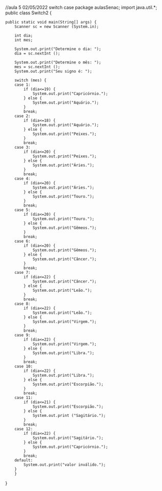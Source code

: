 //aula 5 02/05/2022 switch case
package aulasSenac;
import java.util.*;
public class Switch2 {

	public static void main(String[] args) {
		Scanner sc = new Scanner (System.in);
		
		int dia;
		int mes;
		
		System.out.print("Determine o dia: ");
		dia = sc.nextInt ();
		
		System.out.print("Determine o mês: ");
		mes = sc.nextInt ();
		System.out.print("Seu signo é: ");
		
		switch (mes) {
		case 1:
			if (dia<=19) {
				System.out.print("Capricórnio.");
			} else {
				System.out.print("Aquário.");
			}
			break;
		case 2:
			if (dia<=18) {
				System.out.print("Aquário.");
			} else {
				System.out.print("Peixes.");
			}
			break;
		case 3:
			if (dia<=20) {
				System.out.print("Peixes.");
			} else {
				System.out.print("Áries.");
			}
			break;
		case 4:
			if (dia<=20) {
				System.out.print("Áries.");
			} else {
				System.out.print("Touro.");
			}
			break;
		case 5:
			if (dia<=20) {
				System.out.print("Touro.");
			} else {
				System.out.print("Gêmeos.");
			}
			break;
		case 6:
			if (dia<=20) {
				System.out.print("Gêmeos.");
			} else {
				System.out.print("Câncer.");
			}
			break;
		case 7:
			if (dia<=22) {
				System.out.print("Câncer.");
			} else {
				System.out.print("Leão.");
			}
			break;
		case 8:
			if (dia<=22) {
				System.out.print("Leão.");
			} else {
				System.out.print("Virgem.");
			}
			break;
		case 9:
			if (dia<=22) {
				System.out.print("Virgem.");
			} else {
				System.out.print("Libra.");
			}
			break;
		case 10:
			if (dia<=22) {
				System.out.print("Libra.");
			} else {
				System.out.print("Escorpião.");
			}
			break;
		case 11:
			if (dia<=21) {
				System.out.print("Escorpião.");
			} else {
				System.out.print ("Sagitário.");
			}
			break;
		case 12:
			if (dia<=22) {
				System.out.print("Sagitário.");
			} else {
				System.out.print("Capricórnio.");
			}
			break;
		default:
			System.out.print("valor inválido.");
		}
		}
}
